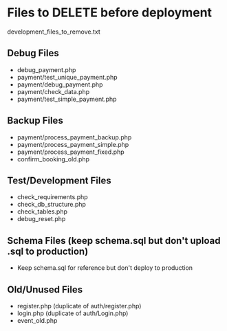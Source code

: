 # Files to DELETE before deployment
development_files_to_remove.txt

## Debug Files
- debug_payment.php
- payment/test_unique_payment.php
- payment/debug_payment.php
- payment/check_data.php
- payment/test_simple_payment.php

## Backup Files  
- payment/process_payment_backup.php
- payment/process_payment_simple.php
- payment/process_payment_fixed.php
- confirm_booking_old.php

## Test/Development Files
- check_requirements.php
- check_db_structure.php
- check_tables.php
- debug_reset.php

## Schema Files (keep schema.sql but don't upload .sql to production)
- Keep schema.sql for reference but don't deploy to production

## Old/Unused Files
- register.php (duplicate of auth/register.php)
- login.php (duplicate of auth/Login.php)
- event_old.php